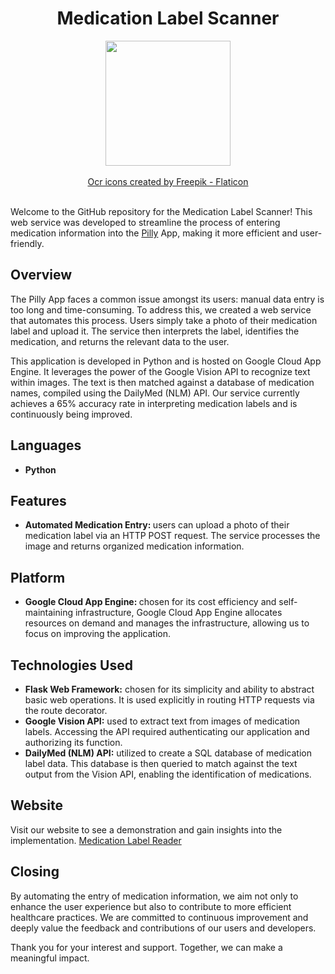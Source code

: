 <h1 align = "center" >Medication Label Scanner</h1>
<div align = "center" ><img height = "200px" src = "https://github.com/abGit9/Med_Label_Reader/assets/50727486/649ee9ab-6286-4600-9a4d-8ca57e9c7ea5"></img></div>
<br>
<div align = "center"><a href="https://www.flaticon.com/free-icons/ocr" title="ocr icons">Ocr icons created by Freepik - Flaticon</a></div>
<br>

<p>Welcome to the GitHub repository for the Medication Label Scanner! This web service was developed to streamline the process of entering medication information into the <a href="https://github.com/abGit9/Pilly_Intro">Pilly</a> App, making it more efficient and user-friendly.</p>


<h2>Overview</h2>
<p>The Pilly App faces a common issue amongst its users: manual data entry is too long and time-consuming. To address this, we created a web service that automates this process. Users simply take a photo of their medication label and upload it. The service then interprets the label, identifies the medication, and returns the relevant data to the user.</p>
<p>This application is developed in Python and is hosted on Google Cloud App Engine. It leverages the power of the Google Vision API to recognize text within images. The text is then matched against a database of medication names, compiled using the DailyMed (NLM) API. Our service currently achieves a 65% accuracy rate in interpreting medication labels and is continuously being improved.</p>

<h2>Languages</h2>
<ul>
    <li><b>Python</b></li>    
</ul>
<h2>Features</h2>
<ul>
    <li><b>Automated Medication Entry: </b>users can upload a photo of their medication label via an HTTP POST request. The service processes the image and returns organized medication information.</li>    
</ul>

<h2>Platform</h2>
<ul>
    <li><b>Google Cloud App Engine: </b>chosen for its cost efficiency and self-maintaining infrastructure, Google Cloud App Engine allocates resources on demand and manages the infrastructure, allowing us to focus on improving the application.</li>    
</ul>

<h2>Technologies Used</h2>
<ul>
    <li><b>Flask Web Framework:</b> chosen for its simplicity and ability to abstract basic web operations. It is used explicitly in routing HTTP requests via the route decorator.</li>    
   <li><b>Google Vision API:</b> used to extract text from images of medication labels. Accessing the API required authenticating our application and authorizing its function.</li>   
   <li><b>DailyMed (NLM) API:</b> utilized to create a SQL database of medication label data. This database is then queried to match against the text output from the Vision API, enabling the identification of medications.</li>   
</ul>
<h2>Website</h2>
<p>Visit our website to see a demonstration and gain insights into the implementation.
<a href="https://abhat.io/app/software/cloud/cloud.html">Medication Label Reader</a>
</p>
<h2>Closing</h2>
<p>By automating the entry of medication information, we aim not only to enhance the user experience but also to contribute to more efficient healthcare practices. We are committed to continuous improvement and deeply value the feedback and contributions of our users and developers.</p>
<p>Thank you for your interest and support. Together, we can make a meaningful impact.</p>


